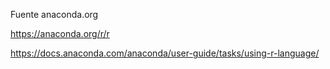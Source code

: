 Fuente anaconda.org

https://anaconda.org/r/r

https://docs.anaconda.com/anaconda/user-guide/tasks/using-r-language/
